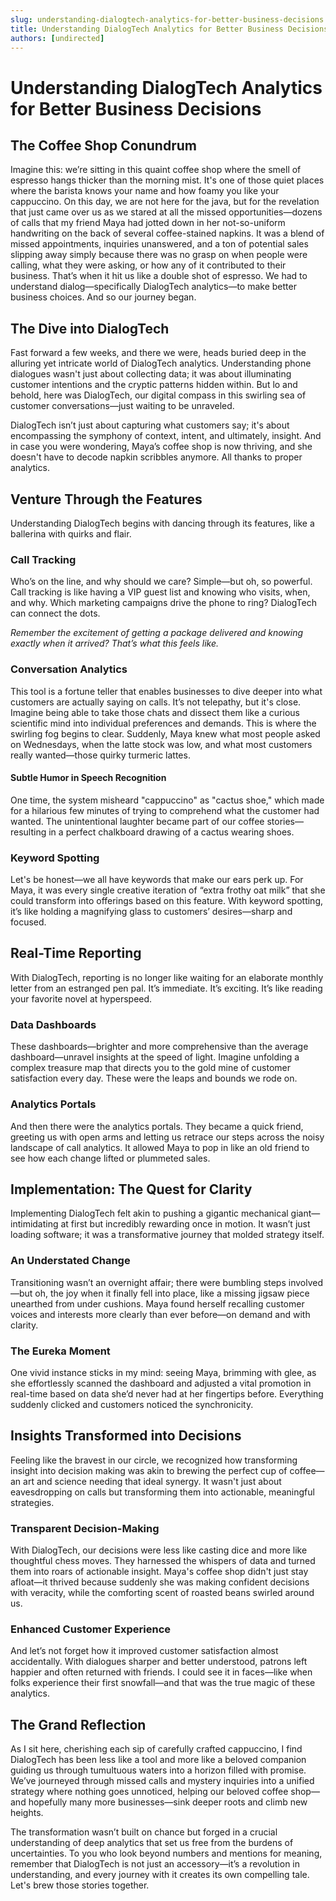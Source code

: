 ```yaml
---
slug: understanding-dialogtech-analytics-for-better-business-decisions
title: Understanding DialogTech Analytics for Better Business Decisions
authors: [undirected]
---
```



# Understanding DialogTech Analytics for Better Business Decisions

## The Coffee Shop Conundrum

Imagine this: we’re sitting in this quaint coffee shop where the smell of espresso hangs thicker than the morning mist. It's one of those quiet places where the barista knows your name and how foamy you like your cappuccino. On this day, we are not here for the java, but for the revelation that just came over us as we stared at all the missed opportunities—dozens of calls that my friend Maya had jotted down in her not-so-uniform handwriting on the back of several coffee-stained napkins. It was a blend of missed appointments, inquiries unanswered, and a ton of potential sales slipping away simply because there was no grasp on when people were calling, what they were asking, or how any of it contributed to their business. That’s when it hit us like a double shot of espresso. We had to understand dialog—specifically DialogTech analytics—to make better business choices. And so our journey began.

## The Dive into DialogTech

Fast forward a few weeks, and there we were, heads buried deep in the alluring yet intricate world of DialogTech analytics. Understanding phone dialogues wasn't just about collecting data; it was about illuminating customer intentions and the cryptic patterns hidden within. But lo and behold, here was DialogTech, our digital compass in this swirling sea of customer conversations—just waiting to be unraveled.

DialogTech isn’t just about capturing what customers say; it's about encompassing the symphony of context, intent, and ultimately, insight. And in case you were wondering, Maya’s coffee shop is now thriving, and she doesn't have to decode napkin scribbles anymore. All thanks to proper analytics.

## Venture Through the Features

Understanding DialogTech begins with dancing through its features, like a ballerina with quirks and flair. 

### Call Tracking

Who’s on the line, and why should we care? Simple—but oh, so powerful. Call tracking is like having a VIP guest list and knowing who visits, when, and why. Which marketing campaigns drive the phone to ring? DialogTech can connect the dots.

*Remember the excitement of getting a package delivered and knowing exactly when it arrived? That’s what this feels like.*

### Conversation Analytics

This tool is a fortune teller that enables businesses to dive deeper into what customers are actually saying on calls. It’s not telepathy, but it's close. Imagine being able to take those chats and dissect them like a curious scientific mind into individual preferences and demands. This is where the swirling fog begins to clear. Suddenly, Maya knew what most people asked on Wednesdays, when the latte stock was low, and what most customers really wanted—those quirky turmeric lattes.

#### Subtle Humor in Speech Recognition

One time, the system misheard "cappuccino" as "cactus shoe," which made for a hilarious few minutes of trying to comprehend what the customer had wanted. The unintentional laughter became part of our coffee stories—resulting in a perfect chalkboard drawing of a cactus wearing shoes.

### Keyword Spotting

Let's be honest—we all have keywords that make our ears perk up. For Maya, it was every single creative iteration of “extra frothy oat milk” that she could transform into offerings based on this feature. With keyword spotting, it’s like holding a magnifying glass to customers’ desires—sharp and focused.

## Real-Time Reporting

With DialogTech, reporting is no longer like waiting for an elaborate monthly letter from an estranged pen pal. It’s immediate. It’s exciting. It’s like reading your favorite novel at hyperspeed.

### Data Dashboards

These dashboards—brighter and more comprehensive than the average dashboard—unravel insights at the speed of light. Imagine unfolding a complex treasure map that directs you to the gold mine of customer satisfaction every day. These were the leaps and bounds we rode on.

### Analytics Portals

And then there were the analytics portals. They became a quick friend, greeting us with open arms and letting us retrace our steps across the noisy landscape of call analytics. It allowed Maya to pop in like an old friend to see how each change lifted or plummeted sales.

## Implementation: The Quest for Clarity

Implementing DialogTech felt akin to pushing a gigantic mechanical giant—intimidating at first but incredibly rewarding once in motion. It wasn’t just loading software; it was a transformative journey that molded strategy itself.

### An Understated Change

Transitioning wasn’t an overnight affair; there were bumbling steps involved—but oh, the joy when it finally fell into place, like a missing jigsaw piece unearthed from under cushions. Maya found herself recalling customer voices and interests more clearly than ever before—on demand and with clarity.

### The Eureka Moment

One vivid instance sticks in my mind: seeing Maya, brimming with glee, as she effortlessly scanned the dashboard and adjusted a vital promotion in real-time based on data she’d never had at her fingertips before. Everything suddenly clicked and customers noticed the synchronicity.

## Insights Transformed into Decisions

Feeling like the bravest in our circle, we recognized how transforming insight into decision making was akin to brewing the perfect cup of coffee—an art and science needing that ideal synergy. It wasn't just about eavesdropping on calls but transforming them into actionable, meaningful strategies.

### Transparent Decision-Making

With DialogTech, our decisions were less like casting dice and more like thoughtful chess moves. They harnessed the whispers of data and turned them into roars of actionable insight. Maya's coffee shop didn't just stay afloat—it thrived because suddenly she was making confident decisions with veracity, while the comforting scent of roasted beans swirled around us.

### Enhanced Customer Experience

And let’s not forget how it improved customer satisfaction almost accidentally. With dialogues sharper and better understood, patrons left happier and often returned with friends. I could see it in faces—like when folks experience their first snowfall—and that was the true magic of these analytics. 

## The Grand Reflection

As I sit here, cherishing each sip of carefully crafted cappuccino, I find DialogTech has been less like a tool and more like a beloved companion guiding us through tumultuous waters into a horizon filled with promise. We’ve journeyed through missed calls and mystery inquiries into a unified strategy where nothing goes unnoticed, helping our beloved coffee shop—and hopefully many more businesses—sink deeper roots and climb new heights.

The transformation wasn’t built on chance but forged in a crucial understanding of deep analytics that set us free from the burdens of uncertainties. To you who look beyond numbers and mentions for meaning, remember that DialogTech is not just an accessory—it’s a revolution in understanding, and every journey with it creates its own compelling tale. Let's brew those stories together.